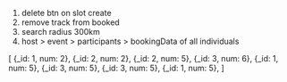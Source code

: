 1. delete btn on slot create
2. remove track from booked
3. search radius 300km
4. host > event > participants > bookingData of all individuals

[
{_id: 1, num: 2},
{_id: 2, num: 2},
{_id: 2, num: 5},
{_id: 3, num: 6},
{_id: 1, num: 5},
{_id: 3, num: 5},
{_id: 3, num: 5},
{_id: 1, num: 5},
]

